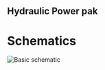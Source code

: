 ## Hydraulic Power pak

# Schematics
![Basic schematic](/blob/master/projects/hydraulic-power-pack/schematics/hydraulic-power-pack-schematic.jpg)
